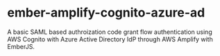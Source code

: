 # ember-amplify-cognito-azure-ad
A basic SAML based authroization code grant flow authentication using AWS Cognito with Azure Active Directory IdP through AWS Amplify with EmberJS.
